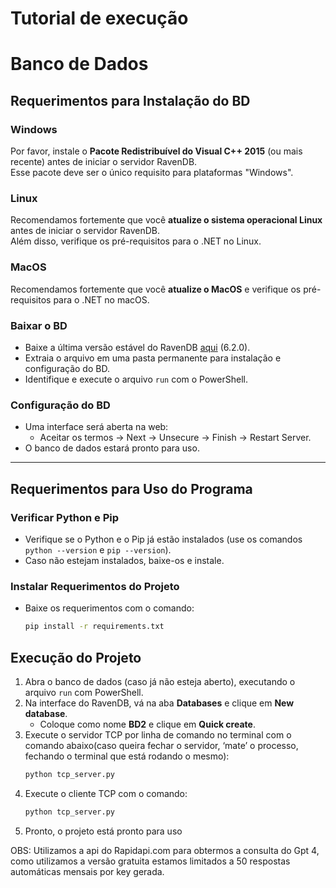 ﻿# Tutorial de execução

# Banco de Dados
## Requerimentos para Instalação do BD

### Windows
Por favor, instale o **Pacote Redistribuível do Visual C++ 2015** (ou mais recente) antes de iniciar o servidor RavenDB.  
Esse pacote deve ser o único requisito para plataformas "Windows".  

### Linux
Recomendamos fortemente que você **atualize o sistema operacional Linux** antes de iniciar o servidor RavenDB.  
Além disso, verifique os pré-requisitos para o .NET no Linux.

### MacOS
Recomendamos fortemente que você **atualize o MacOS** e verifique os pré-requisitos para o .NET no macOS.

### Baixar o BD
- Baixe a última versão estável do RavenDB [aqui](https://ravendb.net/download) (6.2.0).
- Extraia o arquivo em uma pasta permanente para instalação e configuração do BD.
- Identifique e execute o arquivo `run` com o PowerShell.

### Configuração do BD
- Uma interface será aberta na web:
  - Aceitar os termos -> Next -> Unsecure -> Finish -> Restart Server.
- O banco de dados estará pronto para uso.

---

## Requerimentos para Uso do Programa

### Verificar Python e Pip
- Verifique se o Python e o Pip já estão instalados (use os comandos `python --version` e `pip --version`).
- Caso não estejam instalados, baixe-os e instale.

### Instalar Requerimentos do Projeto
- Baixe os requerimentos com o comando:
  ```bash
  pip install -r requirements.txt
## Execução do Projeto

1. Abra o banco de dados (caso já não esteja aberto), executando o arquivo `run` com PowerShell.
2. Na interface do RavenDB, vá na aba **Databases** e clique em **New database**.
   - Coloque como nome **BD2** e clique em **Quick create**.
3. Execute o servidor TCP por linha de comando no terminal com o comando abaixo(caso queira fechar o servidor, ‘mate’ o processo, fechando o terminal que está rodando o mesmo):
   ```bash
   python tcp_server.py
4. Execute o cliente TCP com o comando:
    ```bash
   python tcp_server.py
5. Pronto, o projeto está pronto para uso

OBS: Utilizamos a api do Rapidapi.com para obtermos a consulta do Gpt 4, como utilizamos a versão gratuita estamos limitados a 50 respostas automáticas mensais por key gerada.
